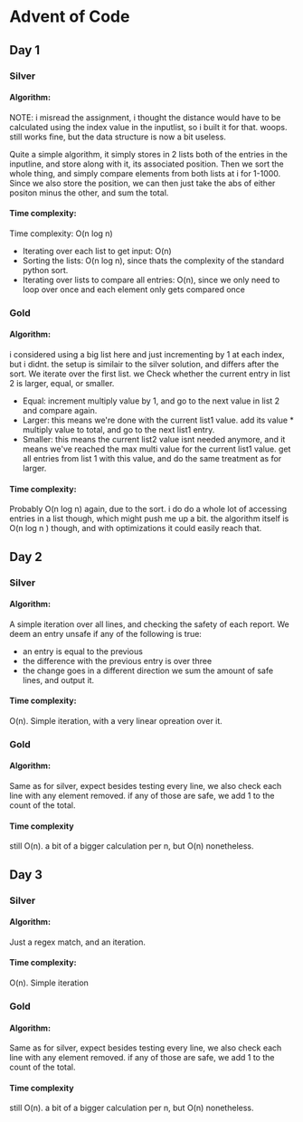 # Advent of Code

## Day 1
### Silver
#### Algorithm:
NOTE: i misread the assignment, i thought the distance would have to be calculated using the index value in the inputlist, so i built it for that. woops.
still works fine, but the data structure is now a bit useless.

Quite a simple algorithm, it simply stores in 2 lists both of the entries in the inputline, and store along with it, its associated position.
Then we sort the whole thing, and simply compare elements from both lists at i for 1-1000.
Since we also store the position, we can then just take the abs of either positon minus the other, and sum the total.

#### Time complexity:
Time complexity: O(n log n)
- Iterating over each list to get input: O(n)
- Sorting the lists: O(n log n), since thats the complexity of the standard python sort.
- Iterating over lists to compare all entries: O(n), since we only need to loop over once and each element only gets compared once

### Gold
#### Algorithm:
i considered using a big list here and just incrementing by 1 at each index, but i didnt.
the setup is similair to the silver solution, and differs after the sort.
We iterate over the first list.
we Check whether the current entry in list 2 is larger, equal, or smaller.
- Equal: increment multiply value by 1, and go to the next value in list 2 and compare again.
- Larger: this means we're done with the current list1 value. add its value * multiply value to total, and go to the next list1 entry.
- Smaller: this means the current list2 value isnt needed anymore, and it means we've reached the max multi value for the current list1 value. get all entries from list 1 with this value, and do the same treatment as for larger.

#### Time complexity:
Probably O(n log n) again, due to the sort. i do do a whole lot of accessing entries in a list though, which might push me up a bit.
the algorithm itself is O(n log n ) though, and with optimizations it could easily reach that.

## Day 2 
### Silver
#### Algorithm:
A simple iteration over all lines, and checking the safety of each report.
We deem an entry unsafe if any of the following is true:
- an entry is equal to the previous
- the difference with the previous entry is over three
- the change goes in a different direction
we sum the amount of safe lines, and output it.

#### Time complexity:
O(n). Simple iteration, with a very linear opreation over it.

### Gold
#### Algorithm:
Same as for silver, expect besides testing every line, we also check each line with any element removed. if any of those are safe, we add 1 to the count of the total.

#### Time complexity
still O(n). a bit of a bigger calculation per n, but O(n) nonetheless.

## Day 3
### Silver
#### Algorithm:
Just a regex match, and an iteration.

#### Time complexity:
O(n). Simple iteration

### Gold
#### Algorithm:
Same as for silver, expect besides testing every line, we also check each line with any element removed. if any of those are safe, we add 1 to the count of the total.

#### Time complexity
still O(n). a bit of a bigger calculation per n, but O(n) nonetheless.